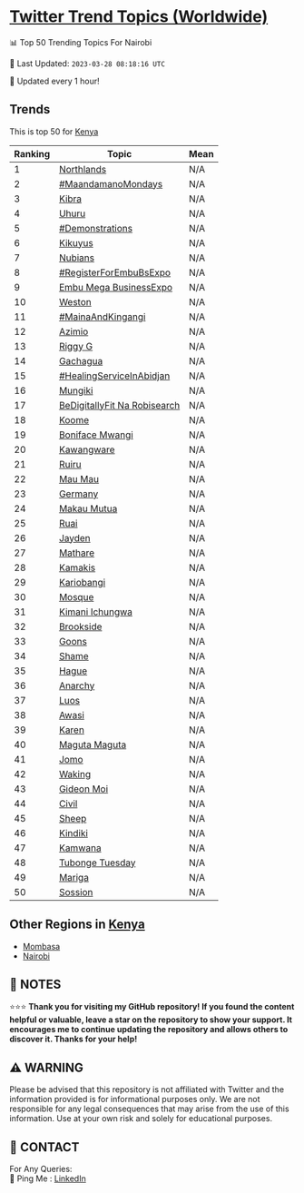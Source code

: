 [Twitter Trend Topics (Worldwide)](https://github.com/ErcinDedeoglu/Twitter-Trend-Topics)
==========


📊 Top 50 Trending Topics For Nairobi

📆 Last Updated: `2023-03-28 08:18:16 UTC`

🔧 Updated every 1 hour!


## Trends

This is top 50 for [Kenya](</Kenya>)

| Ranking | Topic | Mean |
| ------- | ------------ | ------------ |
| 1 | [Northlands](http://twitter.com/search?q=Northlands) | N/A |
| 2 | [#MaandamanoMondays](http://twitter.com/search?q=%23MaandamanoMondays) | N/A |
| 3 | [Kibra](http://twitter.com/search?q=Kibra) | N/A |
| 4 | [Uhuru](http://twitter.com/search?q=Uhuru) | N/A |
| 5 | [#Demonstrations](http://twitter.com/search?q=%23Demonstrations) | N/A |
| 6 | [Kikuyus](http://twitter.com/search?q=Kikuyus) | N/A |
| 7 | [Nubians](http://twitter.com/search?q=Nubians) | N/A |
| 8 | [#RegisterForEmbuBsExpo](http://twitter.com/search?q=%23RegisterForEmbuBsExpo) | N/A |
| 9 | [Embu Mega BusinessExpo](http://twitter.com/search?q=Embu+Mega+BusinessExpo) | N/A |
| 10 | [Weston](http://twitter.com/search?q=Weston) | N/A |
| 11 | [#MainaAndKingangi](http://twitter.com/search?q=%23MainaAndKingangi) | N/A |
| 12 | [Azimio](http://twitter.com/search?q=Azimio) | N/A |
| 13 | [Riggy G](http://twitter.com/search?q=Riggy+G) | N/A |
| 14 | [Gachagua](http://twitter.com/search?q=Gachagua) | N/A |
| 15 | [#HealingServiceInAbidjan](http://twitter.com/search?q=%23HealingServiceInAbidjan) | N/A |
| 16 | [Mungiki](http://twitter.com/search?q=Mungiki) | N/A |
| 17 | [BeDigitallyFit Na Robisearch](http://twitter.com/search?q=BeDigitallyFit+Na+Robisearch) | N/A |
| 18 | [Koome](http://twitter.com/search?q=Koome) | N/A |
| 19 | [Boniface Mwangi](http://twitter.com/search?q=Boniface+Mwangi) | N/A |
| 20 | [Kawangware](http://twitter.com/search?q=Kawangware) | N/A |
| 21 | [Ruiru](http://twitter.com/search?q=Ruiru) | N/A |
| 22 | [Mau Mau](http://twitter.com/search?q=Mau+Mau) | N/A |
| 23 | [Germany](http://twitter.com/search?q=Germany) | N/A |
| 24 | [Makau Mutua](http://twitter.com/search?q=Makau+Mutua) | N/A |
| 25 | [Ruai](http://twitter.com/search?q=Ruai) | N/A |
| 26 | [Jayden](http://twitter.com/search?q=Jayden) | N/A |
| 27 | [Mathare](http://twitter.com/search?q=Mathare) | N/A |
| 28 | [Kamakis](http://twitter.com/search?q=Kamakis) | N/A |
| 29 | [Kariobangi](http://twitter.com/search?q=Kariobangi) | N/A |
| 30 | [Mosque](http://twitter.com/search?q=Mosque) | N/A |
| 31 | [Kimani Ichungwa](http://twitter.com/search?q=Kimani+Ichungwa) | N/A |
| 32 | [Brookside](http://twitter.com/search?q=Brookside) | N/A |
| 33 | [Goons](http://twitter.com/search?q=Goons) | N/A |
| 34 | [Shame](http://twitter.com/search?q=Shame) | N/A |
| 35 | [Hague](http://twitter.com/search?q=Hague) | N/A |
| 36 | [Anarchy](http://twitter.com/search?q=Anarchy) | N/A |
| 37 | [Luos](http://twitter.com/search?q=Luos) | N/A |
| 38 | [Awasi](http://twitter.com/search?q=Awasi) | N/A |
| 39 | [Karen](http://twitter.com/search?q=Karen) | N/A |
| 40 | [Maguta Maguta](http://twitter.com/search?q=Maguta+Maguta) | N/A |
| 41 | [Jomo](http://twitter.com/search?q=Jomo) | N/A |
| 42 | [Waking](http://twitter.com/search?q=Waking) | N/A |
| 43 | [Gideon Moi](http://twitter.com/search?q=Gideon+Moi) | N/A |
| 44 | [Civil](http://twitter.com/search?q=Civil) | N/A |
| 45 | [Sheep](http://twitter.com/search?q=Sheep) | N/A |
| 46 | [Kindiki](http://twitter.com/search?q=Kindiki) | N/A |
| 47 | [Kamwana](http://twitter.com/search?q=Kamwana) | N/A |
| 48 | [Tubonge Tuesday](http://twitter.com/search?q=Tubonge+Tuesday) | N/A |
| 49 | [Mariga](http://twitter.com/search?q=Mariga) | N/A |
| 50 | [Sossion](http://twitter.com/search?q=Sossion) | N/A |



## Other Regions in [Kenya](</Kenya>)

* [Mombasa](</Kenya/Mombasa.md>)
* [Nairobi](</Kenya/Nairobi.md>)



## 📝 NOTES

⭐⭐⭐ **Thank you for visiting my GitHub repository! If you found the content helpful or valuable, leave a star on the repository to show your support. It encourages me to continue updating the repository and allows others to discover it. Thanks for your help!**


## ⚠️ WARNING

Please be advised that this repository is not affiliated with Twitter and the information provided is for informational purposes only. We are not responsible for any legal consequences that may arise from the use of this information. Use at your own risk and solely for educational purposes.


## 📨 CONTACT

 For Any Queries:  
            🏓 Ping Me : [LinkedIn](https://www.linkedin.com/in/ercindedeoglu/)
